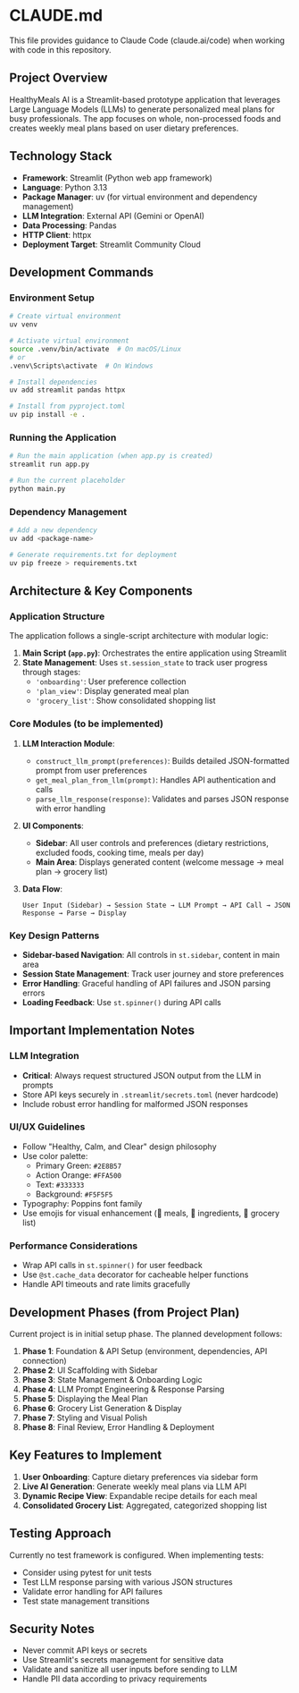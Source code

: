 # CLAUDE.md

This file provides guidance to Claude Code (claude.ai/code) when working with code in this repository.

## Project Overview

HealthyMeals AI is a Streamlit-based prototype application that leverages Large Language Models (LLMs) to generate personalized meal plans for busy professionals. The app focuses on whole, non-processed foods and creates weekly meal plans based on user dietary preferences.

## Technology Stack

- **Framework**: Streamlit (Python web app framework)
- **Language**: Python 3.13
- **Package Manager**: uv (for virtual environment and dependency management)
- **LLM Integration**: External API (Gemini or OpenAI)
- **Data Processing**: Pandas
- **HTTP Client**: httpx
- **Deployment Target**: Streamlit Community Cloud

## Development Commands

### Environment Setup
```bash
# Create virtual environment
uv venv

# Activate virtual environment
source .venv/bin/activate  # On macOS/Linux
# or
.venv\Scripts\activate  # On Windows

# Install dependencies
uv add streamlit pandas httpx

# Install from pyproject.toml
uv pip install -e .
```

### Running the Application
```bash
# Run the main application (when app.py is created)
streamlit run app.py

# Run the current placeholder
python main.py
```

### Dependency Management
```bash
# Add a new dependency
uv add <package-name>

# Generate requirements.txt for deployment
uv pip freeze > requirements.txt
```

## Architecture & Key Components

### Application Structure
The application follows a single-script architecture with modular logic:

1. **Main Script (`app.py`)**: Orchestrates the entire application using Streamlit
2. **State Management**: Uses `st.session_state` to track user progress through stages:
   - `'onboarding'`: User preference collection
   - `'plan_view'`: Display generated meal plan
   - `'grocery_list'`: Show consolidated shopping list

### Core Modules (to be implemented)

1. **LLM Interaction Module**:
   - `construct_llm_prompt(preferences)`: Builds detailed JSON-formatted prompt from user preferences
   - `get_meal_plan_from_llm(prompt)`: Handles API authentication and calls
   - `parse_llm_response(response)`: Validates and parses JSON response with error handling

2. **UI Components**:
   - **Sidebar**: All user controls and preferences (dietary restrictions, excluded foods, cooking time, meals per day)
   - **Main Area**: Displays generated content (welcome message → meal plan → grocery list)

3. **Data Flow**:
   ```
   User Input (Sidebar) → Session State → LLM Prompt → API Call → JSON Response → Parse → Display
   ```

### Key Design Patterns

- **Sidebar-based Navigation**: All controls in `st.sidebar`, content in main area
- **Session State Management**: Track user journey and store preferences
- **Error Handling**: Graceful handling of API failures and JSON parsing errors
- **Loading Feedback**: Use `st.spinner()` during API calls

## Important Implementation Notes

### LLM Integration
- **Critical**: Always request structured JSON output from the LLM in prompts
- Store API keys securely in `.streamlit/secrets.toml` (never hardcode)
- Include robust error handling for malformed JSON responses

### UI/UX Guidelines
- Follow "Healthy, Calm, and Clear" design philosophy
- Use color palette:
  - Primary Green: `#2E8B57`
  - Action Orange: `#FFA500`
  - Text: `#333333`
  - Background: `#F5F5F5`
- Typography: Poppins font family
- Use emojis for visual enhancement (🥗 meals, 🥑 ingredients, 🛒 grocery list)

### Performance Considerations
- Wrap API calls in `st.spinner()` for user feedback
- Use `@st.cache_data` decorator for cacheable helper functions
- Handle API timeouts and rate limits gracefully

## Development Phases (from Project Plan)

Current project is in initial setup phase. The planned development follows:

1. **Phase 1**: Foundation & API Setup (environment, dependencies, API connection)
2. **Phase 2**: UI Scaffolding with Sidebar
3. **Phase 3**: State Management & Onboarding Logic
4. **Phase 4**: LLM Prompt Engineering & Response Parsing
5. **Phase 5**: Displaying the Meal Plan
6. **Phase 6**: Grocery List Generation & Display
7. **Phase 7**: Styling and Visual Polish
8. **Phase 8**: Final Review, Error Handling & Deployment

## Key Features to Implement

1. **User Onboarding**: Capture dietary preferences via sidebar form
2. **Live AI Generation**: Generate weekly meal plans via LLM API
3. **Dynamic Recipe View**: Expandable recipe details for each meal
4. **Consolidated Grocery List**: Aggregated, categorized shopping list

## Testing Approach

Currently no test framework is configured. When implementing tests:
- Consider using pytest for unit tests
- Test LLM response parsing with various JSON structures
- Validate error handling for API failures
- Test state management transitions

## Security Notes

- Never commit API keys or secrets
- Use Streamlit's secrets management for sensitive data
- Validate and sanitize all user inputs before sending to LLM
- Handle PII data according to privacy requirements